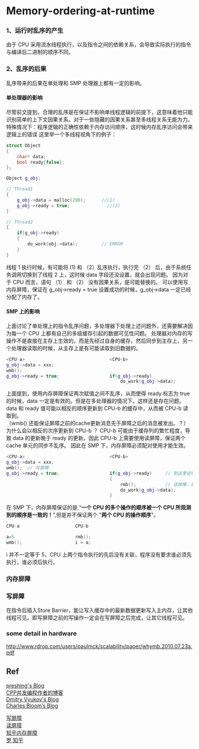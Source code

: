 # Memory-ordering-at-runtime

### 1、运行时乱序的产生
由于 CPU 采用流水线程执行，以及指令之间的依赖关系，会导致实际执行的指令与编译后二进制的顺序不同。

### 2、乱序的后果
乱序带来的后果在单处理和 SMP 处理器上都有一定的影响。
#### 单处理器的影响
尽管前文提到，合理的乱序是在保证不影响单线程逻辑的前提下，这意味着他只能识别简单的上下文因果关系。对于一些隐藏的因果关系甚至多线程关系无能为力。
特殊情况下：程序逻辑的正确性依赖于内存访问顺序，这时候内存乱序访问会带来逻辑上的错误
这里举一个多线程视角下的例子：
```c++
struct Object
{
    char* data;
    bool ready{false};
};

Object g_obj;

// Thread1
{
    g_obj->data = malloc(200);      //(1)
    g_obj->ready = true;              //(2)
}

// Thread2
{
    if(g_obj->ready)
    {
        do_work(obj->data);         // ERROR
    }
}
```
线程 1 执行时候，有可能将 (1) 和 （2）乱序执行，执行完 （2） 后，由于系统任务调用切换到了线程 2 上，这时候 data 字段还没设置，就会出现问题。
因为对于 CPU 而言，语句 （1） 和 （2） 没有因果关系，是可能替换的。
可以使用写内存屏障，保证在 g_obj->ready = true 设置成功的时候，g_obj->data 一定已经分配了内存了。

#### SMP 上的影响
上面讨论了单处理上的指令乱序问题，多处理器下处理上述问题外，还需要解决因为每一个 CPU 上都有自己的多级缓存引起的数据可见性问题。
处理器对内存的写操作不是直接在主存上生效的，而是先经过自身的缓存，然后同步到主存上，另一个处理器读取的时候，从主存上是有可能读取到旧数据的。
```c++
<CPU-a>                                <CPU-b>
g_obj->data = xxx;              
wmb();
g_obj->ready = true;                   if(g_obj->ready)
                                           do_work(g_obj->data);
```
上面提到，使用内存屏障保证两次赋值之间不乱序，从而使得 ready 标志为 true 的时候，data 一定是有效的。但是在多处理器的情况下，这样还是存在问题。
data 和 ready 值可能以相反的顺序更新到 CPU-b 的缓存中，从而被 CPU-b 读取到。  
（wmb() 还能保证屏障之前的cache更新消息先于屏障之后的消息被发出。？）
为什么会以相反的次序更新到 CPU-b ？ 
CPU-b 可能由于缓存列的繁忙程度，导致 data 的更新晚于 ready 的更新。因此 CPU-b 上需要使用读屏障，保证两个 cache 单元的同步不乱序。
因此在 SMP 下，内存屏障必须配对使用才能生效。
```c++
<CPU-a>                                <CPU-b>
g_obj->data = xxx;              
wmb();  // 写屏障
g_obj->ready = true;                   if(g_obj->ready)     // 到这里说明 ready 更新了，但是 data 可能还没有更新
                                       {
                                           rmb();           // 读屏障，有了读屏障可以保证取到最新内存数据了。
                                           do_work(g_obj->data);                                       
                                       }
```
在 SMP 下，内存屏障保证的是 “**一个 CPU 的多个操作的顺序被一个 CPU 所观测到的顺序是一致的！**”,但是并不保证两个 "**两个 CPU 的操作顺序**"。

```c++
CPU-a                     CPU-b

a=5                       rmb();
wmb();                    i = a;
```
i 并不一定等于 5，CPU 上两个指令执行的先后没有关联，程序没有要求谁必须先执行，谁必须后执行。

### 内存屏障

### 写屏障
在指令后插入Store Barrier，能让写入缓存中的最新数据更新写入主内存，让其他线程可见。即写屏障之前的写操作一定会在写屏障之后完成，让其它线程可见。

### some detail in hardware
http://www.rdrop.com/users/paulmck/scalability/paper/whymb.2010.07.23a.pdf



## Ref
[preshing's Blog](https://preshing.com/20120612/an-introduction-to-lock-free-programming/)  
[CPP并发编程作者的博客 ](https://www.justsoftwaresolutions.co.uk/blog/)   
[Dmitry Vyukov's Blog](https://www.1024cores.net/)   
[Charles Bloom’s Blog](https://cbloomrants.blogspot.com/2012/06/06-12-12-another-threading-post-index.html)  

[写屏障](https://blog.csdn.net/lz710117239/article/details/123457011)    
[读屏障](https://blog.csdn.net/lz710117239/article/details/123460027)  
[知乎内存屏障](https://zhuanlan.zhihu.com/p/491567798)  
[罗 知乎](https://zhuanlan.zhihu.com/p/45808885)  